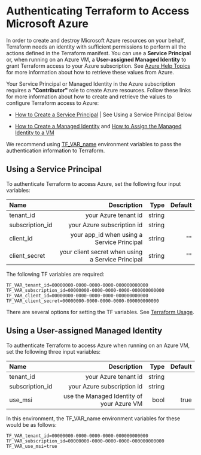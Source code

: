 # Authenticating Terraform to Access Microsoft Azure

In order to create and destroy Microsoft Azure resources on your behalf, Terraform needs an identity with sufficient permissions to perform all the actions defined in the Terraform manifest. You can use a **Service Principal** or, when running on an Azure VM, a **User-assigned Managed Identity** to grant Terraform access to your Azure subscription. See [Azure Help Topics](./AzureHelpTopics.md) for more information about how to retrieve these values from Azure.

Your Service Principal or Managed Identity in the Azure subscription requires a **"Contributor"** role to create Azure resources. Follow these links for more information about how to create and retrieve the values to configure Terraform access to Azure: 

- [How to Create a Service Principal](./AzureHelpTopics.md#how-to-create-service-principal-using-azurecli) | See Using a Service Principal Below

- [How to Create a Managed Identity](./AzureHelpTopics.md#how-to-create-a-user-assigned-managed-identity-with-contributor-role) and [How to Assign the Managed Identity to a VM](./AzureHelpTopics.md#how-to-assign-a-user-assigned-managed-identity-to-a-vm)

We recommend using [TF_VAR_name](https://www.terraform.io/docs/cli/config/environment-variables.html#tf_var_name) environment variables to pass the authentication information to Terraform. 

## Using a Service Principal

To authenticate Terraform to access Azure, set the following four input variables:

| Name | Description | Type | Default |
| :--- | ---: | ---: | ---: |
| tenant_id | your Azure tenant id | string  | |
| subscription_id | your Azure subscription id | string  | |
| client_id | your app_id when using a Service Principal | string | "" |
| client_secret | your client secret when using a Service Principal| string | ""|

The following TF variables are required:

```
TF_VAR_tenant_id=00000000-0000-0000-0000-000000000000
TF_VAR_subscription_id=00000000-0000-0000-0000-000000000000
TF_VAR_client_id=00000000-0000-0000-0000-000000000000
TF_VAR_client_secret=00000000-0000-0000-0000-000000000000
```

There are several options for setting the TF variables. See [Terraform Usage](TerraformUsage.md).

## Using a User-assigned Managed Identity

To authenticate Terraform to access Azure when running on an Azure VM, set the following three input variables:

| Name | Description | Type | Default |
| :--- | ---: | ---: | ---: |
| tenant_id | your Azure tenant id | string  | |
| subscription_id | your Azure subscription id | string  | |
| use_msi | use the Managed Identity of your Azure VM | bool | true |

In this environment, the TF_VAR_name environment variables for these would be as follows:

```
TF_VAR_tenant_id=00000000-0000-0000-0000-000000000000
TF_VAR_subscription_id=00000000-0000-0000-0000-000000000000
TF_VAR_use_msi=true
```

